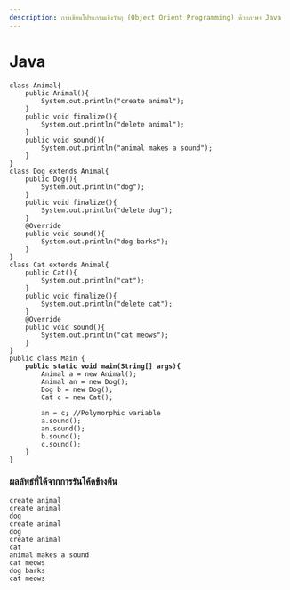 ```yaml
---
description: การเขียนโปรแกรมเชิงวัตถุ (Object Orient Programming) ด้วยภาษา Java
---
```


# Java

<pre class="language-java"><code class="lang-java">class Animal{
    public Animal(){
        System.out.println("create animal");
    }
    public void finalize(){
        System.out.println("delete animal");
    }
    public void sound(){
        System.out.println("animal makes a sound");
    }
}
class Dog extends Animal{
    public Dog(){
        System.out.println("dog");
    }
    public void finalize(){
        System.out.println("delete dog");
    }
    @Override
    public void sound(){
        System.out.println("dog barks");
    }
}
class Cat extends Animal{
    public Cat(){
        System.out.println("cat");
    }
    public void finalize(){
        System.out.println("delete cat");
    }
    @Override
    public void sound(){
        System.out.println("cat meows");
    }
}
public class Main {
<strong>    public static void main(String[] args){
</strong>        Animal a = new Animal();
        Animal an = new Dog();
        Dog b = new Dog();
        Cat c = new Cat();
    
        an = c; //Polymorphic variable
        a.sound();
        an.sound();
        b.sound();
        c.sound();
    }
}
</code></pre>

### ผลลัพธ์ที่ได้จากการรันโค้ดข้างต้น&#x20;

```
create animal
create animal
dog
create animal
dog
create animal
cat
animal makes a sound
cat meows
dog barks
cat meows
```
